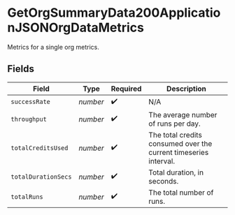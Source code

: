 # GetOrgSummaryData200ApplicationJSONOrgDataMetrics

Metrics for a single org metrics.


## Fields

| Field                                                            | Type                                                             | Required                                                         | Description                                                      |
| ---------------------------------------------------------------- | ---------------------------------------------------------------- | ---------------------------------------------------------------- | ---------------------------------------------------------------- |
| `successRate`                                                    | *number*                                                         | :heavy_check_mark:                                               | N/A                                                              |
| `throughput`                                                     | *number*                                                         | :heavy_check_mark:                                               | The average number of runs per day.                              |
| `totalCreditsUsed`                                               | *number*                                                         | :heavy_check_mark:                                               | The total credits consumed over the current timeseries interval. |
| `totalDurationSecs`                                              | *number*                                                         | :heavy_check_mark:                                               | Total duration, in seconds.                                      |
| `totalRuns`                                                      | *number*                                                         | :heavy_check_mark:                                               | The total number of runs.                                        |